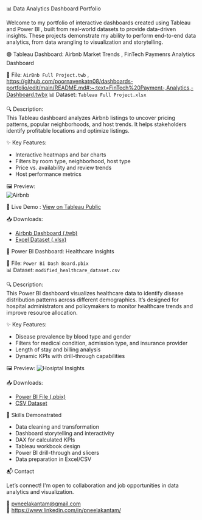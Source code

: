 📊 Data Analytics Dashboard Portfolio

Welcome to my portfolio of interactive dashboards created using  Tableau  and  Power BI , built from real-world datasets to provide data-driven insights. These projects demonstrate my ability to perform end-to-end data analytics, from data wrangling to visualization and storytelling.

 🟣 Tableau Dashboard: Airbnb Market Trends , FinTech Paymenrs Analytics Dashboard

📁 File:  `AirBnb Full Project.twb`  ,  https://github.com/poornavenkatn08/dashboards-portfolio/edit/main/README.md#:~:text=FinTech%20Payment-,Analytics,-Dashboard.twbx
📊 Dataset:  `Tableau Full Project.xlsx` 

🔍 Description:   
This Tableau dashboard analyzes Airbnb listings to uncover pricing patterns, popular neighborhoods, and host trends. It helps stakeholders identify profitable locations and optimize listings.

✨ Key Features: 
- Interactive heatmaps and bar charts
- Filters by room type, neighborhood, host type
- Price vs. availability and review trends
- Host performance metrics

🖼️ Preview:  
![Airbnb](https://github.com/user-attachments/assets/a86a49fb-5e9f-43fe-bfdb-bd26694cbb2f)


🔗 Live Demo : 
[View on Tableau Public](https://public.tableau.com/app/profile/poorna.venkat.neelakantam/viz/AirBnbFullProject_17477009456330/Dashboard1)

📥 Downloads: 
- [Airbnb Dashboard (.twb)](./AirBnb%20Full%20Project.twb)  
- [Excel Dataset (.xlsx)](./Tableau%20Full%20Project.xlsx)



🔵 Power BI Dashboard: Healthcare Insights

📁 File:  `Power Bi Dash Board.pbix`  
📊 Dataset:  `modified_healthcare_dataset.csv`

🔍 Description:   
This Power BI dashboard visualizes healthcare data to identify disease distribution patterns across different demographics. It’s designed for hospital administrators and policymakers to monitor healthcare trends and improve resource allocation.

✨ Key Features:
- Disease prevalence by blood type and gender
- Filters for medical condition, admission type, and insurance provider
- Length of stay and billing analysis
- Dynamic KPIs with drill-through capabilities

🖼️ Preview: 
![Hosiptal Insights](https://github.com/user-attachments/assets/99f15fc0-f084-4234-942f-6c36f46ffe93)


📥 Downloads: 
- [Power BI File (.pbix)](./Power%20Bi%20Dash%20Board.pbix)  
- [CSV Dataset](./modified_healthcare_dataset.csv)


 🧠 Skills Demonstrated

- Data cleaning and transformation
- Dashboard storytelling and interactivity
- DAX for calculated KPIs
- Tableau workbook design
- Power BI drill-through and slicers
- Data preparation in Excel/CSV


 📬 Contact

Let’s connect! I'm open to collaboration and job opportunities in data analytics and visualization.

📧 pvneelakantam@gmail.com  
🔗 https://www.linkedin.com/in/pneelakantam/

